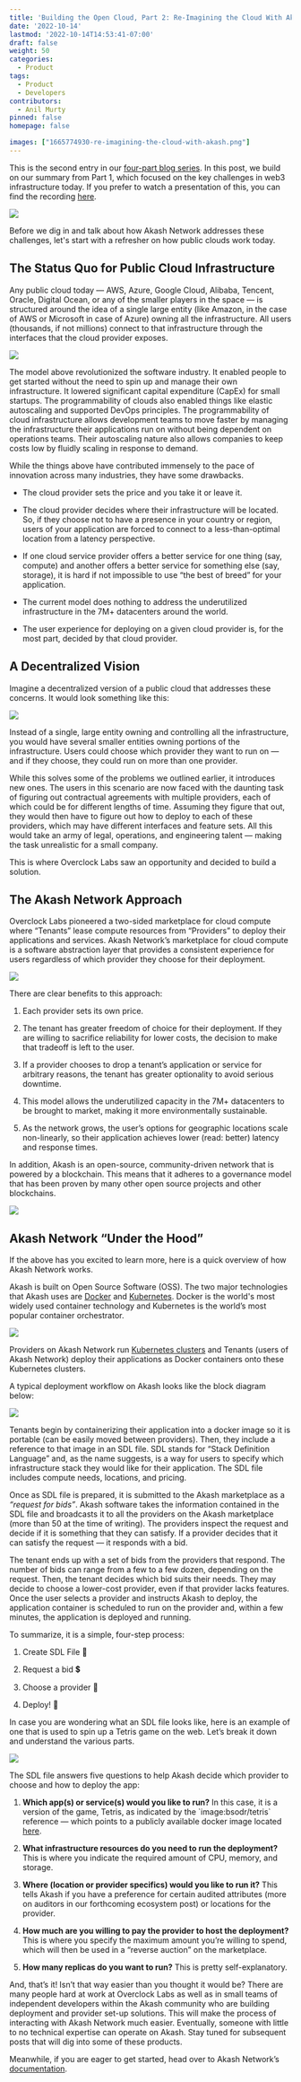 ```yaml
---
title: 'Building the Open Cloud, Part 2: Re-Imagining the Cloud With Akash'
date: '2022-10-14'
lastmod: '2022-10-14T14:53:41-07:00'
draft: false
weight: 50
categories:
  - Product
tags:
  - Product
  - Developers
contributors:
  - Anil Murty
pinned: false
homepage: false

images: ["1665774930-re-imagining-the-cloud-with-akash.png"]
---
```

This is the second entry in our [four-part blog series](https://akash.network/blog/building-the-open-cloud-part-one). In this post, we build on our summary from Part 1, which focused on the key challenges in web3 infrastructure today. If you prefer to watch a presentation of this, you can find the recording [here](https://www.youtube.com/watch?v=jGqZzNWQrNs).

![](https://www.datocms-assets.com/45776/1665775012-screen-shot-2022-10-14-at-3-16-49-pm.png)

Before we dig in and talk about how Akash Network addresses these challenges, let's start with a refresher on how public clouds work today.

The Status Quo for Public Cloud Infrastructure
----------------------------------------------

Any public cloud today — AWS, Azure, Google Cloud, Alibaba, Tencent, Oracle, Digital Ocean, or any of the smaller players in the space — is structured around the idea of a single large entity (like Amazon, in the case of AWS or Microsoft in case of Azure) owning all the infrastructure. All users (thousands, if not millions) connect to that infrastructure through the interfaces that the cloud provider exposes.

![](https://www.datocms-assets.com/45776/1665775180-screen-shot-2022-10-14-at-3-19-38-pm.png)

The model above revolutionized the software industry. It enabled people to get started without the need to spin up and manage their own infrastructure. It lowered significant capital expenditure (CapEx) for small startups. The programmability of clouds also enabled things like elastic autoscaling and supported DevOps principles. The programmability of cloud infrastructure allows development teams to move faster by managing the infrastructure their applications run on without being dependent on operations teams. Their autoscaling nature also allows companies to keep costs low by fluidly scaling in response to demand. 

While the things above have contributed immensely to the pace of innovation across many industries, they have some drawbacks.

*   The cloud provider sets the price and you take it or leave it.
    
*   The cloud provider decides where their infrastructure will be located. So, if they choose not to have a presence in your country or region, users of your application are forced to connect to a less-than-optimal location from a latency perspective.
    
*   If one cloud service provider offers a better service for one thing (say, compute) and another offers a better service for something else (say, storage), it is hard if not impossible to use “the best of breed” for your application.
    
*   The current model does nothing to address the underutilized infrastructure in the 7M+ datacenters around the world.
    
*   The user experience for deploying on a given cloud provider is, for the most part, decided by that cloud provider.
    

A Decentralized Vision
----------------------

Imagine a decentralized version of a public cloud that addresses these concerns. It would look something like this:

![](https://www.datocms-assets.com/45776/1665775229-screen-shot-2022-10-14-at-3-20-16-pm.png)

Instead of a single, large entity owning and controlling all the infrastructure, you would have several smaller entities owning portions of the infrastructure. Users could choose which provider they want to run on — and if they choose, they could run on more than one provider. 

While this solves some of the problems we outlined earlier, it introduces new ones. The users in this scenario are now faced with the daunting task of figuring out contractual agreements with multiple providers, each of which could be for different lengths of time. Assuming they figure that out, they would then have to figure out how to deploy to each of these providers, which may have different interfaces and feature sets. All this would take an army of legal, operations, and engineering talent — making the task unrealistic for a small company.

This is where Overclock Labs saw an opportunity and decided to build a solution.

The Akash Network Approach
--------------------------

Overclock Labs pioneered a two-sided marketplace for cloud compute where “Tenants” lease compute resources from “Providers” to deploy their applications and services. Akash Network’s marketplace for cloud compute is a software abstraction layer that provides a consistent experience for users regardless of which provider they choose for their deployment.

![](https://www.datocms-assets.com/45776/1665775298-screen-shot-2022-10-14-at-3-21-36-pm.png)

There are clear benefits to this approach:

1.  Each provider sets its own price.
    
2.  The tenant has greater freedom of choice for their deployment. If they are willing to sacrifice reliability for lower costs, the decision to make that tradeoff is left to the user. 
    
3.  If a provider chooses to drop a tenant’s application or service for arbitrary reasons, the tenant has greater optionality to avoid serious downtime.
    
4.  This model allows the underutilized capacity in the 7M+ datacenters to be brought to market, making it more environmentally sustainable.
    
5.  As the network grows, the user’s options for geographic locations scale non-linearly, so their application achieves lower (read: better) latency and response times.
    

In addition, Akash is an open-source, community-driven network that is powered by a blockchain. This means that it adheres to a governance model that has been proven by many other open source projects and other blockchains. 

![](https://www.datocms-assets.com/45776/1665775331-screen-shot-2022-10-14-at-3-22-09-pm.png)

Akash Network “Under the Hood”
------------------------------

If the above has you excited to learn more, here is a quick overview of how Akash Network works.

Akash is built on Open Source Software (OSS). The two major technologies that Akash uses are [Docker](https://www.docker.com/) and [Kubernetes](https://kubernetes.io/). Docker is the world's most widely used container technology and Kubernetes is the world’s most popular container orchestrator.

![](https://www.datocms-assets.com/45776/1665775391-screen-shot-2022-10-14-at-3-23-08-pm.png)

Providers on Akash Network run [Kubernetes clusters](https://kubernetes.io/docs/concepts/architecture/) and Tenants (users of Akash Network) deploy their applications as Docker containers onto these Kubernetes clusters.

A typical deployment workflow on Akash looks like the block diagram below:

![](https://www.datocms-assets.com/45776/1665775430-screen-shot-2022-10-14-at-3-23-44-pm.png)

Tenants begin by containerizing their application into a docker image so it is portable (can be easily moved between providers). Then, they include a reference to that image in an SDL file. SDL stands for “Stack Definition Language” and, as the name suggests, is a way for users to specify which infrastructure stack they would like for their application. The SDL file includes compute needs, locations, and pricing.

Once as SDL file is prepared, it is submitted to the Akash marketplace as a _“request for bids”_. Akash software takes the information contained in the SDL file and broadcasts it to all the providers on the Akash marketplace (more than 50 at the time of writing). The providers inspect the request and decide if it is something that they can satisfy. If a provider decides that it can satisfy the request — it responds with a bid. 

The tenant ends up with a set of bids from the providers that respond. The number of bids can range from a few to a few dozen, depending on the request. Then, the tenant decides which bid suits their needs. They may decide to choose a lower-cost provider, even if that provider lacks features. Once the user selects a provider and instructs Akash to deploy, the application container is scheduled to run on the provider and, within a few minutes, the application is deployed and running.

To summarize, it is a simple, four-step process:

1.  Create SDL File 📁
    
2.  Request a bid 💲
    
3.  Choose a provider 🤝
    
4.  Deploy! 🚀
    

In case you are wondering what an SDL file looks like, here is an example of one that is used to spin up a Tetris game on the web. Let’s break it down and understand the various parts.

![](https://www.datocms-assets.com/45776/1665775495-screen-shot-2022-10-14-at-3-24-52-pm.png)

The SDL file answers five questions to help Akash decide which provider to choose and how to deploy the app:

1.  **Which app(s) or service(s) would you like to run?** In this case, it is a version of the game, Tetris, as indicated by the \`image:bsodr/tetris\` reference — which points to a publicly available docker image located [here](https://hub.docker.com/r/bsord/tetris/tags).
    
2.  **What infrastructure resources do you need to run the deployment?** This is where you indicate the required amount of CPU, memory, and storage.
    
3.  **Where (location or provider specifics) would you like to run it?** This tells Akash if you have a preference for certain audited attributes (more on auditors in our forthcoming ecosystem post) or locations for the provider.
    
4.  **How much are you willing to pay the provider to host the deployment?** This is where you specify the maximum amount you’re willing to spend, which will then be used in a “reverse auction” on the marketplace.
    
5.  **How many replicas do you want to run?** This is pretty self-explanatory.
    

And, that’s it! Isn’t that way easier than you thought it would be? There are many people hard at work at Overclock Labs as well as in small teams of independent developers within the Akash community who are building deployment and provider set-up solutions. This will make the process of interacting with Akash Network much easier. Eventually, someone with little to no technical expertise can operate on Akash. Stay tuned for subsequent posts that will dig into some of these products.

  
Meanwhile, if you are eager to get started, head over to Akash Network’s [documentation](https://docs.akash.network/).